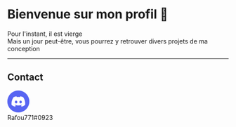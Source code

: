 <h1> Bienvenue sur mon profil 👋</h1>
Pour l'instant, il est vierge</br>
Mais un jour peut-être, vous pourrez y retrouver divers projets de ma conception
<hr>

<h2>Contact</h2>

<div align="left">
    <img src="./imgs/Discord.png" alt="Logo discord.com"> 
    <!--<a href="https://myanimelist.net/profile/Rafou771" target="_blank">
        <img src="./imgs/MAL.png"
            alt="Logo myanimelist.net">
    </a>-->
</div>
Rafou771#0923
